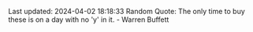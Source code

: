 Last updated: 2024-04-02 18:18:33
Random Quote: The only time to buy these is on a day with no 'y' in it. - Warren Buffett